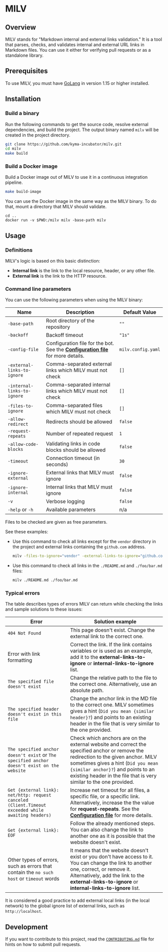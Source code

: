 # MILV

## Overview

MILV stands for "Markdown internal and external links validation." It is a tool that parses, checks, and validates internal and external URL links in Markdown files.
You can use it either for verifying pull requests or as a standalone library.

## Prerequisites

To use MILV, you must have [GoLang](https://golang.org/doc/install) in version 1.15 or higher installed.

## Installation

### Build a binary

Run the following commands to get the source code, resolve external dependencies, and build the project.
The output binary named `milv` will be created in the project directory.

```bash
git clone https://github.com/kyma-incubator/milv.git
cd milv
make build
```

### Build a Docker image

Build a Docker image out of MILV to use it in a continuous integration pipeline.

```bash
make build-image
```

You can use the Docker image in the same way as the MILV binary. To do that, mount a directory that MILV should validate.

```
cd ..
docker run -v $PWD:/milv milv -base-path milv
```

## Usage

### Definitions

MILV's logic is based on this basic distinction:
- **Internal link** is the link to the local resource, header, or any other file.
- **External link** is the link to the HTTP resource.

### Command line parameters

You can use the following parameters when using the MILV binary:

| Name                           | Description                                                 | Default Value      |
| ------------------------------ | ------------------------------------------------------------| ------------------ |
| `-base-path`                   | Root directory of the repository                            | `""`               |
| `-backoff`                     | Backoff timeout                                             | `"1s"`             |
| `-config-file`                 | Configuration file for the bot. See the [**Configuration file**](/docs/configuration-file.md) for more details.  | `milv.config.yaml` |
| `-external-links-to-ignore`    | Comma-separated external links which MILV must not check    | `[]`               |
| `-internal-links-to-ignore`    | Comma-separated internal links which MILV must not check    | `[]`               |
| `-files-to-ignore`             | Comma-separated files which MILV must not check            | `[]`               |
| `-allow-redirect`              | Redirects should be allowed                                   | `false`            |
| `-request-repeats`             | Number of repeated request                                  | `1`                |
| `-allow-code-blocks`           | Validating links in code blocks should be allowed                        | `false`            |
| `-timeout`                     | Connection timeout (in seconds)                             | `30`               |
| `-ignore-external`             | External links that MILV must ignore                                | `false`            |
| `-ignore-internal`             | Internal links that MILV must ignore                                 | `false`            |
| `-v`                           | Verbose logging                                             | `false`            |
| `-help` or `-h`                | Available parameters                                        |  n/a                |

Files to be checked are given as free parameters.

See these examples:

- Use this command to check all links except for the `vendor` directory in the project and external links containing the `github.com` address.

  ```bash
  milv -files-to-ignore="vendor" -external-links-to-ignore="github.com"
  ```

- Use this command to check all links in the `./README.md` and `./foo/bar.md` files:

  ```bash
  milv ./README.md ./foo/bar.md
  ```

### Typical errors

The table describes types of errors MILV can return while checking the links and sample solutions to these issues:

| Error                                                                                              | Solution example                                                                                                                                                                                                                                                              |
| --- | --- |
| `404 Not Found`                                                                                    | This page doesn't exist. Change the external link to the correct one.                        |
| Error with link formatting                                                                    | Correct the link. If the link contains variables or is used as an example, add it to the **external-links-to-ignore** or **internal-links-to-ignore** list.  |
| `The specified file doesn't exist`                                                                 | Change the relative path to the file to the correct one. Alternatively, use an absolute path. |
| `The specified header doesn't exist in this file`                                                       | Change the anchor link in the MD file to the correct one. MILV sometimes gives a hint (`Did you mean {similar header}?`) and points to an existing header in the file that is very similar to the one provided.    |
| `The specified anchor doesn't exist` or `The specified anchor doesn't exist on the website`      | Check which anchors are on the external website and correct the specified anchor or remove the redirection to the given anchor. MILV sometimes gives a hint (`Did you mean {similar anchor}?`) and points to an existing header in the file that is very similar to the one provided. |
| `Get {external link}: net/http: request canceled (Client.Timeout exceeded while awaiting headers)` | Increase net timeout for all files, a specific file, or a specific link. Alternatively, increase the the value for **request-repeats**. See the [**Configuration file**](/docs/configuration-file.md) for more details.  |
| `Get {external link}: EOF`                                                                        | Follow the already mentioned steps. You can also change the link to another one as it is possible that the website doesn't exist. |
| Other types of errors, such as errors that contain the `no such host` or `timeout` words                | It means that the website doesn't exist or you don't have access to it. You can change the link to another one, correct, or remove it. Alternatively, add the link to the **external-links-to-ignore** or **internal-links-to-ignore** list.   |

It is considered a good practice to add external local links (in the local network) to the global ignore list of external links, such as `http://localhost`.

## Development

If you want to contribute to this project, read the [`CONTRIBUTING.md`](CONTRIBUTING.md) file for hints on how to submit pull requests.
